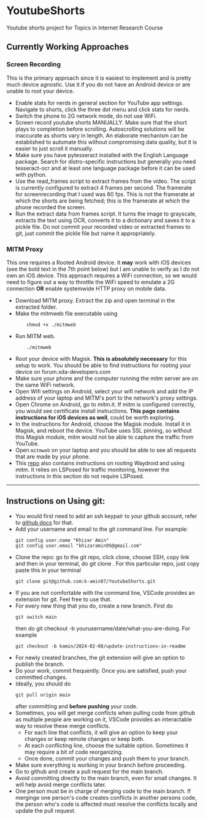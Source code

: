 # YoutubeShorts
Youtube shorts project for Topics in Internet Research Course 

## Currently Working Approaches
### Screen Recording
This is the primary approach since it is easiest to implement and is pretty much device agnostic. Use it if you do not have an Android device or are unable to root your device.
- Enable stats for nerds in general section for YouTube app settings. Navigate to shorts, click the three dot menu and click stats for nerds.
- Switch the phone to 2G network mode, do not use WiFi.
- Screen record youtube shorts MANUALLY. Make sure that the short plays to completion before scrolling. Autoscrolling solutions will be inaccurate as shorts vary in length. An elaborate mechanism can be established to automate this without compromising data quality, but it is easier to just scroll it manually.
- Make sure you have pytesseract installed with the English Language package. Search for distro-specific instructions but generally you need tesseract-ocr and at least one language package before it can be used with python.
- Use the read_frames script to extract frames from the video. The script is currently configured to extract 4 frames per second. The framerate for screenrecording that I used was 60 fps. This is not the framerate at which the shorts are being fetched; this is the framerate at which the phone recorded the screen.
- Run the extract data from frames script. It turns the image to grayscale, extracts the text using OCR, converts it to a dictionary and saves it to a pickle file. Do not commit your recorded video or extracted frames to git, just commit the pickle file but name it appropriately.

### MITM Proxy
This one requires a Rooted Android device. It **may** work with iOS devices (see the bold text in the 7th point below) but I am unable to verify as I do not own an iOS device. This approach requires a WiFi connection, so we would need to figure out a way to throttle the WiFi speed to emulate a 2G connection **OR** enable systemwide HTTP proxy on mobile data.
- Download MITM proxy. Extract the zip and open terminal in the extracted folder.
- Make the mitmweb file executable using
    ```
        chmod +x ./mitmweb
    ```
- Run MITM web.
    ```
        ./mitmweb
    ```
 - Root your device with Magisk. **This is absolutely necessary** for this setup to work. You should be able to find instructions for rooting your device on forum.xda-developers.com
 - Make sure your phone and the computer running the mitm server are on the same WiFi network.
 - Open Wifi settings on Android, select your wifi network and add the IP address of your laptop and MITM's port to the network's proxy settings.
 - Open Chrome on Android, go to mitm.it. If mitm is configured correctly, you would see certificate install instructions. **This page contains instructions for iOS devices as well**, could be worth exploring.
 - In the instructions for Android, choose the Magisk module. Install it in Magisk, and reboot the device. YouTube uses SSL pinning, so without this Magisk module, mitm would not be able to capture the traffic from YouTube.
 - Open `mitmweb` on your laptop and you should be able to see all requests that are made by your phone.
 - This [repo](https://github.com/ddxv/mobile-network-traffic?tab=readme-ov-file#open-source-link-1) also contains instructions on rooting Waydroid and using mitm. It relies on LSPosed for traffic monitoring, however the instructions in this section do not require LSPosed.
----
## Instructions on Using git:

- You would first need to add an ssh keypair to your github account, refer to [github docs](https://docs.github.com/en/authentication/connecting-to-github-with-ssh/generating-a-new-ssh-key-and-adding-it-to-the-ssh-agent) for that.
- Add your username and email to the git command line. For example:
    ```
    git config user.name "Khizar Amin"
    git config user.email "khizaramin95@gmail.com"
    ```
- Clone the repo: go to the git repo, click clone, choose SSH, copy link and then in your terminal, do git clone <copied-url-goes-here>. For this particular repo, just copy paste this in your terminal
    ```
    git clone git@github.com:k-amin07/YoutubeShorts.git
    ```
- If you are not comfortable with the command line, VSCode provides an extension for git. Feel free to use that.
- For every new thing that you do, create a new branch. First do 
    ```
    git switch main
    ```
    then do git checkout -b yourusername/date/what-you-are-doing. For example
    ```
    git checkout -b kamin/2024-02-08/update-instructions-in-readme
    ```
- For newly created branches, the git extension will give an option to publish the branch.
- Do your work, commit frequently. Once you are satisfied, push your committed changes.
- Ideally, you should do
    ```
    git pull origin main
    ```
    after committing and **before pushing** your code.
- Sometimes, you will get merge conflicts when pulling code from github as multiple people are working on it, VSCode provides an interactable way to resolve these merge conflicts. 
    - For each line that conflicts, it will give an option to keep your changes or keep remote changes or keep both.
    - At each conflicting line, choose the suitable option. Sometimes it may require a bit of code reorganizing.
    - Once done, commit your changes and push them to your branch.
- Make sure everything is working in your branch before proceeding.
- Go to github and create a pull request for the main branch. 
- Avoid committing directly to the main branch, even for small changes. It will help avoid merge conflicts later.
- One person must be in charge of merging code to the main branch. If merginge one person's code creates conflicts in another persons code, the person who's code is affected must resolve the conflicts locally and update the pull request.
